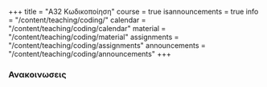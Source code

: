+++
title = "Α32 Κωδικοποίηση"
course = true
isannouncements = true
info = "/content/teaching/coding/"
calendar = "/content/teaching/coding/calendar"
material = "/content/teaching/coding/material"
assignments = "/content/teaching/coding/assignments"
announcements = "/content/teaching/coding/announcements"
+++

### Ανακοινωσεις
